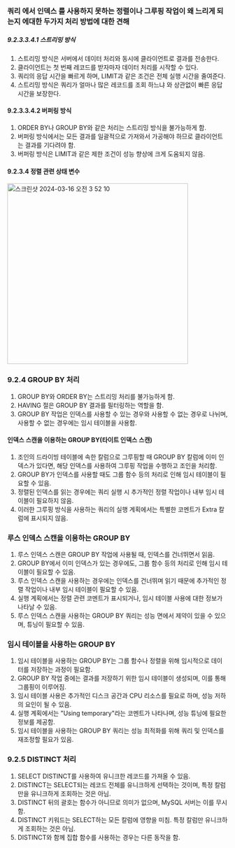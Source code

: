  ### 쿼리 에서 인덱스 를 사용하지 못하는 정렬이나 그루핑 작업이 왜 느리게 되는지 에대한 두가지 처리 방법에 대한 견해
##### 9.2.3.3.4.1 스트리밍 방식 

1. 스트리밍 방식은 서버에서 데이터 처리와 동시에 클라이언트로 결과를 전송한다.
2. 클라이언트는 첫 번째 레코드를 받자마자 데이터 처리를 시작할 수 있다.
3. 쿼리의 응답 시간을 빠르게 하며, LIMIT과 같은 조건은 전체 실행 시간을 줄여준다.
4. 스트리밍 방식은 쿼리가 얼마나 많은 레코드를 조회 하느냐 와 상관없이 빠른 응답 시간을 보장한다.


#### 9.2.3.3.4.2 버퍼링 방식 


1. ORDER BY나 GROUP BY와 같은 처리는 스트리밍 방식을 불가능하게 함.
2. 버퍼링 방식에서는 모든 결과를 일괄적으로 가져와서 가공해야 하므로 클라이언트는 결과를 기다려야 함.
3. 버퍼링 방식은 LIMIT과 같은 제한 조건이 성능 향상에 크게 도움되지 않음.

#### 9.2.3.4 정렬 관련 상태 변수 

<img width="413" alt="스크린샷 2024-03-16 오전 3 52 10" src="https://github.com/develsvai/RealMysql-Study/assets/125961256/3dc1337e-b4af-4975-8e05-bd79066cdf64">


### 9.2.4 GROUP BY 처리 

1. GROUP BY와 ORDER BY는 스트리밍 처리를 불가능하게 함.
2. HAVING 절은 GROUP BY 결과를 필터링하는 역할을 함.
3. GROUP BY 작업은 인덱스를 사용할 수 있는 경우와 사용할 수 없는 경우로 나뉘며, 사용할 수 없는 경우에는 임시 테이블을 사용함.

#### 인덱스 스캔을 이용하는 GROUP BY(타이트 인덱스 스캔)
1. 조인의 드라이빙 테이블에 속한 칼럼으로 그루핑할 때 GROUP BY 칼럼에 이미 인덱스가 있다면, 해당 인덱스를 사용하여 그루핑 작업을 수행하고 조인을 처리함.
2. GROUP BY가 인덱스를 사용할 때도 그룹 함수 등의 처리로 인해 임시 테이블이 필요할 수 있음.
3. 정렬된 인덱스를 읽는 경우에는 쿼리 실행 시 추가적인 정렬 작업이나 내부 임시 테이블이 필요하지 않음.
4. 이러한 그루핑 방식을 사용하는 쿼리의 실행 계획에서는 특별한 코멘트가 Extra 칼럼에 표시되지 않음.

### 루스 인덱스 스캔을 이용하는 GROUP BY

1. 루스 인덱스 스캔은 GROUP BY 작업에 사용될 때, 인덱스를 건너뛰면서 읽음.
2. GROUP BY에서 이미 인덱스가 있는 경우에도, 그룹 함수 등의 처리로 인해 임시 테이블이 필요할 수 있음.
3. 루스 인덱스 스캔을 사용하는 경우에는 인덱스를 건너뛰며 읽기 때문에 추가적인 정렬 작업이나 내부 임시 테이블이 필요할 수 있음.
4. 실행 계획에서는 정렬 관련 코멘트가 표시되거나, 임시 테이블 사용에 대한 정보가 나타날 수 있음.
5. 루스 인덱스 스캔을 사용하는 GROUP BY 쿼리는 성능 면에서 제약이 있을 수 있으며, 튜닝이 필요할 수 있음.


### 임시 테이블을 사용하는 GROUP BY

1. 임시 테이블을 사용하는 GROUP BY는 그룹 함수나 정렬을 위해 임시적으로 데이터를 저장하는 과정이 필요함.
2. GROUP BY 작업 중에는 결과를 저장하기 위한 임시 테이블이 생성되며, 이를 통해 그룹핑이 이루어짐.
3. 임시 테이블 사용은 추가적인 디스크 공간과 CPU 리소스를 필요로 하며, 성능 저하의 요인이 될 수 있음.
4. 실행 계획에서는 "Using temporary"라는 코멘트가 나타나며, 성능 튜닝에 필요한 정보를 제공함.
5. 임시 테이블을 사용하는 GROUP BY 쿼리는 성능 최적화를 위해 쿼리 및 인덱스를 재조정할 필요가 있음.


### 9.2.5 DISTINCT 처리 

1. SELECT DISTINCT를 사용하여 유니크한 레코드를 가져올 수 있음.
2. DISTINCT는 SELECT되는 레코드 전체를 유니크하게 선택하는 것이며, 특정 칼럼만을 유니크하게 조회하는 것은 아님.
3. DISTINCT 뒤의 괄호는 함수가 아니므로 의미가 없으며, MySQL 서버는 이를 무시함.
4. DISTINCT 키워드는 SELECT하는 모든 칼럼에 영향을 미침. 특정 칼럼만 유니크하게 조회하는 것은 아님.
5. DISTINCT와 함께 집합 함수를 사용하는 경우는 다른 동작을 함.


